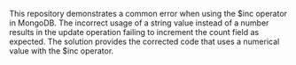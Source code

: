 This repository demonstrates a common error when using the $inc operator in MongoDB. The incorrect usage of a string value instead of a number results in the update operation failing to increment the count field as expected. The solution provides the corrected code that uses a numerical value with the $inc operator.